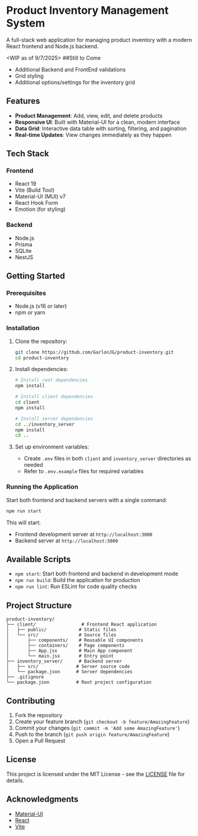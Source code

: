 # Product Inventory Management System

A full-stack web application for managing product inventory with a modern React frontend and Node.js backend.

<WIP as of 9/7/2025>
##Still to Come
- Additional Backend and FrontEnd validations
- Grid styling
- Additional options/settings for the inventory grid


## Features

- **Product Management**: Add, view, edit, and delete products
- **Responsive UI**: Built with Material-UI for a clean, modern interface
- **Data Grid**: Interactive data table with sorting, filtering, and pagination
- **Real-time Updates**: View changes immediately as they happen

## Tech Stack

### Frontend
- React 19
- Vite (Build Tool)
- Material-UI (MUI) v7
- React Hook Form
- Emotion (for styling)

### Backend
- Node.js
- Prisma
- SQLite
- NestJS
  
## Getting Started

### Prerequisites

- Node.js (v16 or later)
- npm or yarn

### Installation

1. Clone the repository:
   ```bash
   git clone https://github.com/GarlonJG/product-inventory.git
   cd product-inventory
   ```

2. Install dependencies:
   ```bash
   # Install root dependencies
   npm install
   
   # Install client dependencies
   cd client
   npm install
   
   # Install server dependencies
   cd ../inventory_server
   npm install
   cd ..
   ```

3. Set up environment variables:
   - Create `.env` files in both `client` and `inventory_server` directories as needed
   - Refer to `.env.example` files for required variables

### Running the Application

Start both frontend and backend servers with a single command:
```bash
npm run start
```

This will start:
- Frontend development server at `http://localhost:3000`
- Backend server at `http://localhost:5000`

## Available Scripts

- `npm start`: Start both frontend and backend in development mode
- `npm run build`: Build the application for production
- `npm run lint`: Run ESLint for code quality checks

## Project Structure

```
product-inventory/
├── client/                 # Frontend React application
│   ├── public/            # Static files
│   └── src/               # Source files
│       ├── components/    # Reusable UI components
│       ├── containers/    # Page components
│       ├── App.jsx        # Main App component
│       └── main.jsx       # Entry point
├── inventory_server/      # Backend server
│   ├── src/              # Server source code
│   └── package.json      # Server dependencies
├── .gitignore
└── package.json          # Root project configuration
```

## Contributing

1. Fork the repository
2. Create your feature branch (`git checkout -b feature/AmazingFeature`)
3. Commit your changes (`git commit -m 'Add some AmazingFeature'`)
4. Push to the branch (`git push origin feature/AmazingFeature`)
5. Open a Pull Request

## License

This project is licensed under the MIT License - see the [LICENSE](LICENSE) file for details.

## Acknowledgments

- [Material-UI](https://mui.com/)
- [React](https://reactjs.org/)
- [Vite](https://vitejs.dev/)
